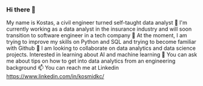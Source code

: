 ### Hi there 👋

My name is Kostas, a civil engineer turned self-taught data analyst
🔭 I'm currently working as a data analyst in the insurance industry and will soon transition to software engineer in a tech company
🌱 At the moment, I am trying to improve my skills on Python and SQL and trying to become familiar with Github
👯 I am looking to collaborate on data analytics and data science projects. Interested in learning about AI and machine learning
💬 You can ask me about tips on how to get into data analytics from an engineering background
📫 You can reach me at Linkedin https://www.linkedin.com/in/kosmidkc/

<!--
**kosmidkc/kosmidkc** is a ✨ _special_ ✨ repository because its `README.md` (this file) appears on your GitHub profile.

Here are some ideas to get you started:

- 🔭 I’m currently working on ...
- 🌱 I’m currently learning ...
- 👯 I’m looking to collaborate on ...
- 🤔 I’m looking for help with ...
- 💬 Ask me about ...
- 📫 How to reach me: ...
- 😄 Pronouns: ...
- ⚡ Fun fact: ...
-->
